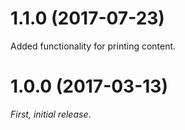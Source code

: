 # 1.1.0 (2017-07-23)

Added functionality for printing content.


# 1.0.0 (2017-03-13)

_First, initial release_.